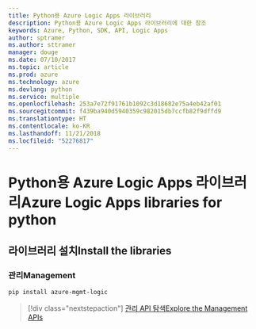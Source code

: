 ```yaml
---
title: Python용 Azure Logic Apps 라이브러리
description: Python용 Azure Logic Apps 라이브러리에 대한 참조
keywords: Azure, Python, SDK, API, Logic Apps
author: sptramer
ms.author: sttramer
manager: douge
ms.date: 07/10/2017
ms.topic: article
ms.prod: azure
ms.technology: azure
ms.devlang: python
ms.service: multiple
ms.openlocfilehash: 253a7e72f91761b1092c3d18682e75a4eb42af01
ms.sourcegitcommit: f439ba940d5940359c982015db7ccfb82f9dffd9
ms.translationtype: HT
ms.contentlocale: ko-KR
ms.lasthandoff: 11/21/2018
ms.locfileid: "52276817"
---
```

# <a name="azure-logic-apps-libraries-for-python"></a><span data-ttu-id="8bc61-104">Python용 Azure Logic Apps 라이브러리</span><span class="sxs-lookup"><span data-stu-id="8bc61-104">Azure Logic Apps libraries for python</span></span>

## <a name="install-the-libraries"></a><span data-ttu-id="8bc61-105">라이브러리 설치</span><span class="sxs-lookup"><span data-stu-id="8bc61-105">Install the libraries</span></span>


### <a name="management"></a><span data-ttu-id="8bc61-106">관리</span><span class="sxs-lookup"><span data-stu-id="8bc61-106">Management</span></span>

```bash
pip install azure-mgmt-logic
```
> [!div class="nextstepaction"]
> [<span data-ttu-id="8bc61-107">관리 API 탐색</span><span class="sxs-lookup"><span data-stu-id="8bc61-107">Explore the Management APIs</span></span>](/python/api/overview/azure/logicapps/management)